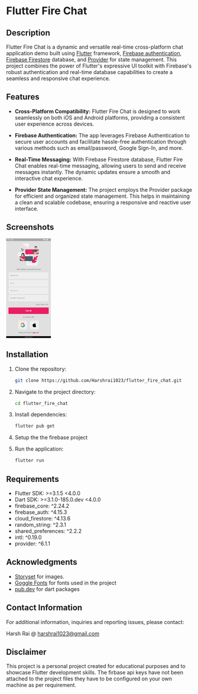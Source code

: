 # Flutter Fire Chat

## Description
Flutter Fire Chat is a dynamic and versatile real-time cross-platform chat application demo built using [Flutter](https://flutter.dev/) framework, [Firebase authentication](https://firebase.google.com/docs/auth), [Firebase Firestore](https://firebase.google.com/docs/firestore) database, and [Provider](https://pub.dev/packages/provider) for state management. This project combines the power of Flutter's expressive UI toolkit with Firebase's robust authentication and real-time database capabilities to create a seamless and responsive chat experience.

## Features

- **Cross-Platform Compatibility:** Flutter Fire Chat is designed to work seamlessly on both iOS and Android platforms, providing a consistent user experience across devices.

- **Firebase Authentication:** The app leverages Firebase Authentication to secure user accounts and facilitate hassle-free authentication through various methods such as email/password, Google Sign-In, and more.

- **Real-Time Messaging:** With Firebase Firestore database, Flutter Fire Chat enables real-time messaging, allowing users to send and receive messages instantly. The dynamic updates ensure a smooth and interactive chat experience.

- **Provider State Management:** The project employs the Provider package for efficient and organized state management. This helps in maintaining a clean and scalable codebase, ensuring a responsive and reactive user interface.

## Screenshots
<p float="left">
  <img src="https://github.com/Harshrai1023/flutter_fire_chat/blob/main/screenshots/Screenshot_Signup.png" width="24%"/>

</p>

## Installation

1. Clone the repository:

   ```bash
   git clone https://github.com/Harshrai1023/flutter_fire_chat.git
   ```

2. Navigate to the project directory:

   ```bash
   cd flutter_fire_chat
   ```

3. Install dependencies:

   ```bash
   flutter pub get
   ```
4. Setup the the firebase project

5. Run the application:

   ```bash
   flutter run
   ```

## Requirements

- Flutter SDK: >=3.1.5 <4.0.0
- Dart SDK: >=3.1.0-185.0.dev <4.0.0
- firebase_core: ^2.24.2
- firebase_auth: ^4.15.3
- cloud_firestore: ^4.13.6
- random_string: ^2.3.1
- shared_preferences: ^2.2.2
- intl: ^0.19.0
- provider: ^6.1.1

## Acknowledgments

- [Storyset](https://storyset.com/illustration/messages/cuate) for images.
- [Goggle Fonts](https://fonts.google.com/specimen/Poppins?query=poppins) for fonts used in the project
- [pub.dev](https://pub.dev/) for dart packages

## Contact Information

For additional information, inquiries and reporting issues, please contact:

Harsh Rai @ harshrai1023@gmail.com

## Disclaimer

This project is a personal project created for educational purposes and to showcase Flutter development skills. The firbase api keys have not been attached to the project files they have to be configured on your own machine as per requirement.

